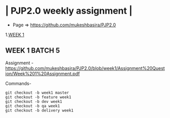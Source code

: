 | PJP2.0 weekly assignment |
========================

* Page => https://github.com/mukeshbasira/PJP2.0

1.[WEEK 1](#WEEK-1-BATCH-5)

## WEEK 1 BATCH 5
Assignment - https://github.com/mukeshbasira/PJP2.0/blob/week1/Assignment%20Question/Week%201%20Assignment.pdf

Commands-
```
git checkout -b week1 master
git checkout -b feature week1
git checkout -b dev week1
git checkout -b qa week1
git checkout -b delivery week1
```
